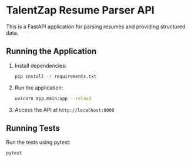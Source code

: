 # TalentZap Resume Parser API

This is a FastAPI application for parsing resumes and providing structured data.

## Running the Application

1. Install dependencies:
    ```bash
    pip install -r requirements.txt
    ```

2. Run the application:
    ```bash
    uvicorn app.main:app --reload
    ```

3. Access the API at `http://localhost:8000`

## Running Tests

Run the tests using pytest:
```bash
pytest
```